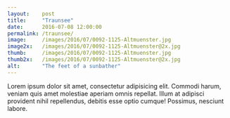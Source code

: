 ```yaml
---
layout:    post
title:     "Traunsee"
date:      2016-07-08 12:00:00
permalink: /traunsee/
image:     /images/2016/07/0092-1125-Altmuenster.jpg
image2x:   /images/2016/07/0092-1125-Altmuenster@2x.jpg
thumb:     /images/2016/07/0092-1125-Altmuenster.jpg
thumb2x:   /images/2016/07/0092-1125-Altmuenster@2x.jpg
alt:       "The feet of a sunbather"
---
```


Lorem ipsum dolor sit amet, consectetur adipisicing elit. Commodi harum, veniam quis amet molestiae aperiam omnis repellat. Illum at adipisci provident nihil repellendus, debitis esse optio cumque! Possimus, nesciunt labore.
